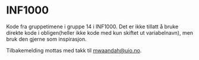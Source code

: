 INF1000
=======

Kode fra gruppetimene i gruppe 14 i INF1000. 
Det er ikke tillatt å bruke direkte kode i obligen(heller ikke kode med kun skiftet ut variabelnavn), men bruk den gjerne som inspirasjon. 

Tilbakemelding mottas med takk til mwaandah@uio.no.
